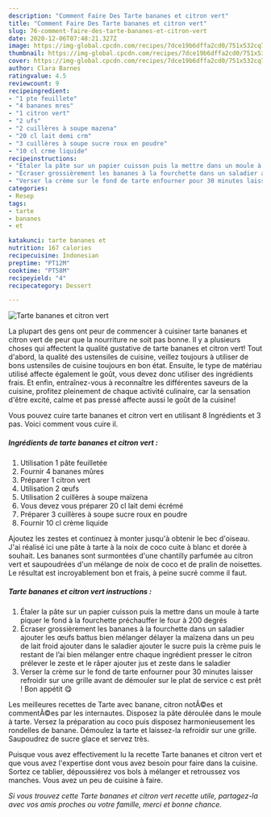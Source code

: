 ```yaml
---
description: "Comment Faire Des Tarte bananes et citron vert"
title: "Comment Faire Des Tarte bananes et citron vert"
slug: 76-comment-faire-des-tarte-bananes-et-citron-vert
date: 2020-12-06T07:48:21.327Z
image: https://img-global.cpcdn.com/recipes/7dce19b6dffa2cd0/751x532cq70/tarte-bananes-et-citron-vert-photo-principale-de-la-recette.jpg
thumbnail: https://img-global.cpcdn.com/recipes/7dce19b6dffa2cd0/751x532cq70/tarte-bananes-et-citron-vert-photo-principale-de-la-recette.jpg
cover: https://img-global.cpcdn.com/recipes/7dce19b6dffa2cd0/751x532cq70/tarte-bananes-et-citron-vert-photo-principale-de-la-recette.jpg
author: Clara Barnes
ratingvalue: 4.5
reviewcount: 9
recipeingredient:
- "1 pte feuillete"
- "4 bananes mres"
- "1 citron vert"
- "2 ufs"
- "2 cuillères à soupe mazena"
- "20 cl lait demi crm"
- "3 cuillères à soupe sucre roux en poudre"
- "10 cl crme liquide"
recipeinstructions:
- "Étaler la pâte sur un papier cuisson puis la mettre dans un moule à tarte piquer le fond à la fourchette préchauffer le four à 200 degrés"
- "Écraser grossièrement les bananes à la fourchette dans un saladier ajouter les œufs battus bien mélanger délayer la maïzena dans un peu de lait froid ajouter dans le saladier ajouter le sucre puis la crème puis le restant de l’ai bien mélanger entre chaque ingrédient presser le citron prélever le zeste et le râper ajouter jus et zeste dans le saladier"
- "Verser la crème sur le fond de tarte enfourner pour 30 minutes laisser refroidir sur une grille avant de démouler sur le plat de service c est prêt ! Bon appétit 😋"
categories:
- Resep
tags:
- tarte
- bananes
- et

katakunci: tarte bananes et 
nutrition: 167 calories
recipecuisine: Indonesian
preptime: "PT12M"
cooktime: "PT58M"
recipeyield: "4"
recipecategory: Dessert

---
```



![Tarte bananes et citron vert](https://img-global.cpcdn.com/recipes/7dce19b6dffa2cd0/751x532cq70/tarte-bananes-et-citron-vert-photo-principale-de-la-recette.jpg)

La plupart des gens ont peur de commencer à cuisiner tarte bananes et citron vert de peur que la nourriture ne soit pas bonne. Il y a plusieurs choses qui affectent la qualité gustative de tarte bananes et citron vert! Tout d'abord, la qualité des ustensiles de cuisine, veillez toujours à utiliser de bons ustensiles de cuisine toujours en bon état. Ensuite, le type de matériau utilisé affecte également le goût, vous devez donc utiliser des ingrédients frais. Et enfin, entraînez-vous à reconnaître les différentes saveurs de la cuisine, profitez pleinement de chaque activité culinaire, car la sensation d'être excité, calme et pas pressé affecte aussi le goût de la cuisine!

<!--inarticleads1-->

Vous pouvez cuire tarte bananes et citron vert en utilisant 8 Ingrédients et 3 pas. Voici comment vous cuire il.

##### Ingrédients de tarte bananes et citron vert :

1. Utilisation 1 pâte feuilletée
1. Fournir 4 bananes mûres
1. Préparer 1 citron vert
1. Utilisation 2 œufs
1. Utilisation 2 cuillères à soupe maïzena
1. Vous devez vous préparer 20 cl lait demi écrémé
1. Préparer 3 cuillères à soupe sucre roux en poudre
1. Fournir 10 cl crème liquide


Ajoutez les zestes et continuez à monter jusqu&#39;à obtenir le bec d&#39;oiseau. J&#39;ai réalisé ici une pâte à tarte à la noix de coco cuite à blanc et dorée à souhait. Les bananes sont surmontées d&#39;une chantilly parfumée au citron vert et saupoudrées d&#39;un mélange de noix de coco et de pralin de noisettes. Le résultat est incroyablement bon et frais, à peine sucré comme il faut. 

<!--inarticleads2-->

##### Tarte bananes et citron vert instructions :

1. Étaler la pâte sur un papier cuisson puis la mettre dans un moule à tarte piquer le fond à la fourchette préchauffer le four à 200 degrés
1. Écraser grossièrement les bananes à la fourchette dans un saladier ajouter les œufs battus bien mélanger délayer la maïzena dans un peu de lait froid ajouter dans le saladier ajouter le sucre puis la crème puis le restant de l’ai bien mélanger entre chaque ingrédient presser le citron prélever le zeste et le râper ajouter jus et zeste dans le saladier
1. Verser la crème sur le fond de tarte enfourner pour 30 minutes laisser refroidir sur une grille avant de démouler sur le plat de service c est prêt ! Bon appétit 😋


Les meilleures recettes de Tarte avec banane, citron notÃ©es et commentÃ©es par les internautes. Disposez la pâte déroulée dans le moule à tarte. Versez la préparation au coco puis disposez harmonieusement les rondelles de banane. Démoulez la tarte et laissez-la refroidir sur une grille. Saupoudrez de sucre glace et servez très. 

<!--inarticleads1-->

<p>
Puisque vous avez effectivement lu la recette Tarte bananes et citron vert et que vous avez l'expertise dont vous avez besoin pour faire dans la cuisine. Sortez ce tablier, dépoussiérez vos bols à mélanger et retroussez vos manches. Vous avez un peu de cuisine à faire.
</p>

<p>
<i>Si vous trouvez cette Tarte bananes et citron vert recette utile, partagez-la avec vos amis proches ou votre famille, merci et bonne chance.</i>
</p>
